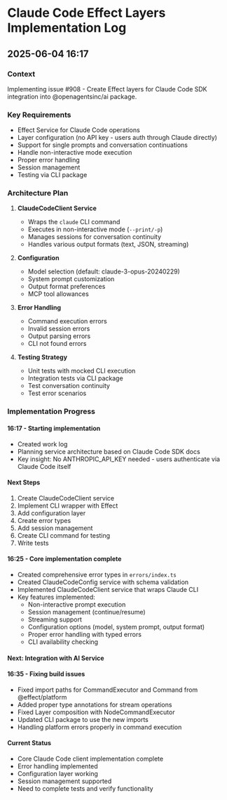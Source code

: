 # Claude Code Effect Layers Implementation Log
## 2025-06-04 16:17

### Context
Implementing issue #908 - Create Effect layers for Claude Code SDK integration into @openagentsinc/ai package.

### Key Requirements
- Effect Service for Claude Code operations
- Layer configuration (no API key - users auth through Claude directly)
- Support for single prompts and conversation continuations
- Handle non-interactive mode execution
- Proper error handling
- Session management
- Testing via CLI package

### Architecture Plan

1. **ClaudeCodeClient Service**
   - Wraps the `claude` CLI command
   - Executes in non-interactive mode (`--print/-p`)
   - Manages sessions for conversation continuity
   - Handles various output formats (text, JSON, streaming)

2. **Configuration**
   - Model selection (default: claude-3-opus-20240229)
   - System prompt customization
   - Output format preferences
   - MCP tool allowances

3. **Error Handling**
   - Command execution errors
   - Invalid session errors
   - Output parsing errors
   - CLI not found errors

4. **Testing Strategy**
   - Unit tests with mocked CLI execution
   - Integration tests via CLI package
   - Test conversation continuity
   - Test error scenarios

### Implementation Progress

#### 16:17 - Starting implementation
- Created work log
- Planning service architecture based on Claude Code SDK docs
- Key insight: No ANTHROPIC_API_KEY needed - users authenticate via Claude Code itself

#### Next Steps
1. Create ClaudeCodeClient service
2. Implement CLI wrapper with Effect
3. Add configuration layer
4. Create error types
5. Add session management
6. Create CLI command for testing
7. Write tests

#### 16:25 - Core implementation complete
- Created comprehensive error types in `errors/index.ts`
- Created ClaudeCodeConfig service with schema validation
- Implemented ClaudeCodeClient service that wraps Claude CLI
- Key features implemented:
  - Non-interactive prompt execution
  - Session management (continue/resume)
  - Streaming support
  - Configuration options (model, system prompt, output format)
  - Proper error handling with typed errors
  - CLI availability checking

#### Next: Integration with AI Service

#### 16:35 - Fixing build issues
- Fixed import paths for CommandExecutor and Command from @effect/platform
- Added proper type annotations for stream operations
- Fixed Layer composition with NodeCommandExecutor
- Updated CLI package to use the new imports
- Handling platform errors properly in command execution

#### Current Status
- Core Claude Code client implementation complete
- Error handling implemented
- Configuration layer working
- Session management supported
- Need to complete tests and verify functionality